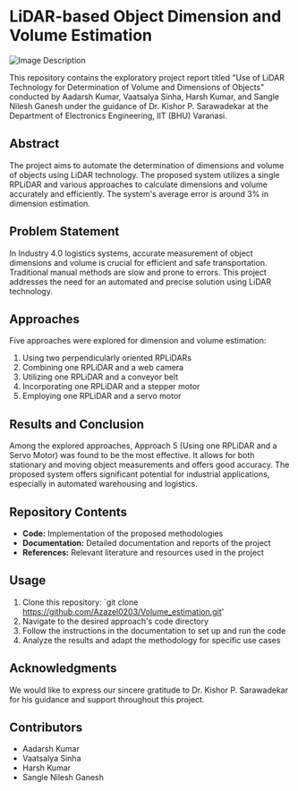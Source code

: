 # LiDAR-based Object Dimension and Volume Estimation


![Image Description](https://ibb.co/NFKqm73)

This repository contains the exploratory project report titled "Use of LiDAR Technology for Determination of Volume and Dimensions of Objects" conducted by Aadarsh Kumar, Vaatsalya Sinha, Harsh Kumar, and Sangle Nilesh Ganesh under the guidance of Dr. Kishor P. Sarawadekar at the Department of Electronics Engineering, IIT (BHU) Varanasi.

## Abstract

The project aims to automate the determination of dimensions and volume of objects using LiDAR technology. The proposed system utilizes a single RPLiDAR and various approaches to calculate dimensions and volume accurately and efficiently. The system's average error is around 3% in dimension estimation.

## Problem Statement

In Industry 4.0 logistics systems, accurate measurement of object dimensions and volume is crucial for efficient and safe transportation. Traditional manual methods are slow and prone to errors. This project addresses the need for an automated and precise solution using LiDAR technology.

## Approaches

Five approaches were explored for dimension and volume estimation:
1. Using two perpendicularly oriented RPLiDARs
2. Combining one RPLiDAR and a web camera
3. Utilizing one RPLiDAR and a conveyor belt
4. Incorporating one RPLiDAR and a stepper motor
5. Employing one RPLiDAR and a servo motor

## Results and Conclusion

Among the explored approaches, Approach 5 (Using one RPLiDAR and a Servo Motor) was found to be the most effective. It allows for both stationary and moving object measurements and offers good accuracy. The proposed system offers significant potential for industrial applications, especially in automated warehousing and logistics.

## Repository Contents

- **Code:** Implementation of the proposed methodologies
- **Documentation:** Detailed documentation and reports of the project
- **References:** Relevant literature and resources used in the project

## Usage

1. Clone this repository: `git clone <https://github.com/Azazel0203/Volume_estimation.git>'
2. Navigate to the desired approach's code directory
3. Follow the instructions in the documentation to set up and run the code
4. Analyze the results and adapt the methodology for specific use cases

## Acknowledgments

We would like to express our sincere gratitude to Dr. Kishor P. Sarawadekar for his guidance and support throughout this project.

## Contributors

- Aadarsh Kumar
- Vaatsalya Sinha
- Harsh Kumar
- Sangle Nilesh Ganesh
